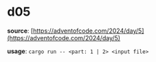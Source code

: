 # d05

**source**: [https://adventofcode.com/2024/day/5](https://adventofcode.com/2024/day/5)

**usage**: `cargo run -- <part: 1 | 2> <input file>`
